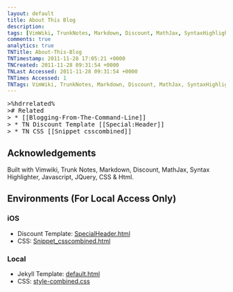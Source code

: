 ```yaml
---
layout: default
title: About This Blog
description: 
tags: [VimWiki, TrunkNotes, Markdown, Discount, MathJax, SyntaxHighlighter, Javascript, JQuery, Css, Html]
comments: true
analytics: true
TNTitle: About-This-Blog
TNTimestamp: 2011-11-28 17:05:21 +0000
TNCreated: 2011-11-28 09:31:54 +0000
TNLast Accessed: 2011-11-28 09:31:54 +0000
TNTimes Accessed: 1
TNTags: VimWiki, TrunkNotes, Markdown, Discount, MathJax, SyntaxHighlighter, Javascript, JQuery, Css, Html
---
```




<pre class="action ideaaction">
>%hdrrelated%
># Related
> * [[Blogging-From-The-Command-Line]]
> * TN Discount Template [[Special:Header]]
> * TN CSS [[Snippet_csscombined]]
</pre>

## Acknowledgements

Built with Vimwiki, Trunk Notes, Markdown, Discount, MathJax, Syntax Highlighter, Javascript, JQuery, CSS & Html.

## Environments (For Local Access Only)
### iOS

 * Discount Template: [SpecialHeader.html](file:///Users/stu/Desktop/Dropbox/Documents/TrunkNotes/Html/SpecialHeader.html)
 * CSS: [Snippet_csscombined.html](file:///Users/stu/Desktop/Dropbox/Documents/TrunkNotes/Html/Snippet_csscombined.html)

### Local

 * Jekyll Template: [default.html](file:///Users/stu/Desktop/Dropbox/Documents/TrunkNotes/tub78.github.com/_layouts/default.html)
 * CSS: [style-combined.css](file:///Users/stu/Desktop/Dropbox/Documents/TrunkNotes/tub78.github.com/css/style-combined.css)


